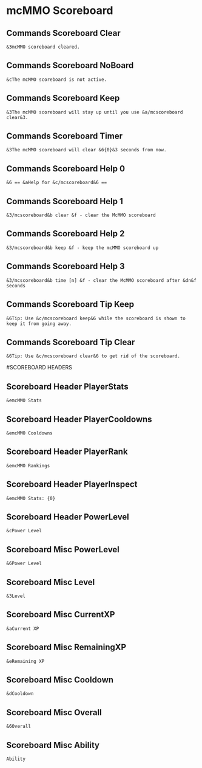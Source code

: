 # mcMMO Scoreboard

## Commands Scoreboard Clear

```
&3mcMMO scoreboard cleared.
```

## Commands Scoreboard NoBoard

```
&cThe mcMMO scoreboard is not active.
```

## Commands Scoreboard Keep

```
&3The mcMMO scoreboard will stay up until you use &a/mcscoreboard clear&3.
```

## Commands Scoreboard Timer

```
&3The mcMMO scoreboard will clear &6{0}&3 seconds from now.
```

## Commands Scoreboard Help 0

```
&6 == &aHelp for &c/mcscoreboard&6 ==
```

## Commands Scoreboard Help 1

```
&3/mcscoreboard&b clear &f - clear the McMMO scoreboard
```

## Commands Scoreboard Help 2

```
&3/mcscoreboard&b keep &f - keep the mcMMO scoreboard up
```

## Commands Scoreboard Help 3

```
&3/mcscoreboard&b time [n] &f - clear the McMMO scoreboard after &dn&f seconds
```

## Commands Scoreboard Tip Keep

```
&6Tip: Use &c/mcscoreboard keep&6 while the scoreboard is shown to keep it from going away.
```

## Commands Scoreboard Tip Clear

```
&6Tip: Use &c/mcscoreboard clear&6 to get rid of the scoreboard.
```



#SCOREBOARD HEADERS
## Scoreboard Header PlayerStats

```
&emcMMO Stats
```

## Scoreboard Header PlayerCooldowns

```
&emcMMO Cooldowns
```

## Scoreboard Header PlayerRank

```
&emcMMO Rankings
```

## Scoreboard Header PlayerInspect

```
&emcMMO Stats: {0}
```

## Scoreboard Header PowerLevel

```
&cPower Level
```

## Scoreboard Misc PowerLevel

```
&6Power Level
```

## Scoreboard Misc Level

```
&3Level
```

## Scoreboard Misc CurrentXP

```
&aCurrent XP
```

## Scoreboard Misc RemainingXP

```
&eRemaining XP
```

## Scoreboard Misc Cooldown

```
&dCooldown
```

## Scoreboard Misc Overall

```
&6Overall
```

## Scoreboard Misc Ability

```
Ability
```


